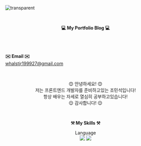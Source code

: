 ![transparent](https://capsule-render.vercel.app/api?type=transparent&fontColor=000000&text=MinSeok's%20GitHub%20&height=150&fontSize=60&desc=Welcome!&descAlignY=75&descAlign=60)

<br>

<p align="center">
    <Strong>💻 My Portfolio Blog 💻</Strong><br><br>
    
<br><br>
<Strong>✉️ Email ✉️</Strong><br>whalstjr199927@gmail.com<br>

</p>

<br>

<p align="center">
😊 안녕하세요! 😊<br>
저는 프론트엔드 개발자를 준비하고있는 조민석입니다!<br>
항상 배우는 자세로 열심히 공부하고있습니다!<br>
😌 감사합니다! 😌
</p>

<br>

<p align="center">
    <Strong>⚒️ My Skills ⚒️</Strong><br>
</p>

<p align="center" display="inline-block">
    Language <br>
    <img src="https://img.shields.io/badge/HTML-E34F26?style=flat&logo=HTML&logoColor=white"/>
    <img src="https://img.shields.io/badge/Python-3776AB?style=for-the-badge&logo=Python&logoColor=white">
</p>


<br>

